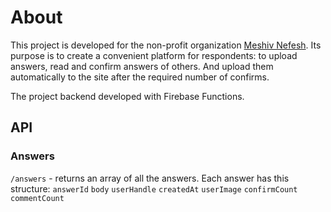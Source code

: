 # About

This project is developed for the non-profit organization [Meshiv Nefesh](https://5f353e7470044.site123.me/).
Its purpose is to create a convenient platform for respondents: to upload answers, read and confirm answers of others. And upload them automatically to the site after the required number of confirms.

The project backend developed with Firebase Functions.
## API
### Answers
`/answers` - returns an array of all the answers. Each answer has this structure:
`answerId`
`body`
`userHandle`
`createdAt`
`userImage`
`confirmCount`
`commentCount`